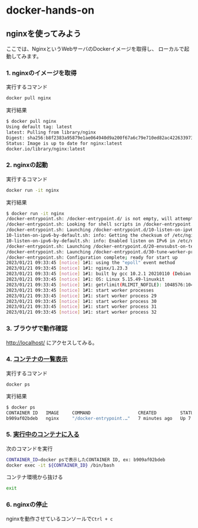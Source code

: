 # docker-hands-on

## nginxを使ってみよう
ここでは、NginxというWebサーバのDockerイメージを取得し、
ローカルで起動してみます。

### 1. nginxのイメージを取得
実行するコマンド
```sh
docker pull nginx
```

実行結果
```sh
$ docker pull nginx
Using default tag: latest
latest: Pulling from library/nginx
Digest: sha256:b8f2383a95879e1ae064940d9a200f67a6c79e710ed82ac42263397367e7cc4e
Status: Image is up to date for nginx:latest
docker.io/library/nginx:latest
```

### 2. nginxの起動
実行するコマンド
```sh
docker run -it nginx
```

実行結果
```sh
$ docker run -it nginx
/docker-entrypoint.sh: /docker-entrypoint.d/ is not empty, will attempt to perform configuration
/docker-entrypoint.sh: Looking for shell scripts in /docker-entrypoint.d/
/docker-entrypoint.sh: Launching /docker-entrypoint.d/10-listen-on-ipv6-by-default.sh
10-listen-on-ipv6-by-default.sh: info: Getting the checksum of /etc/nginx/conf.d/default.conf
10-listen-on-ipv6-by-default.sh: info: Enabled listen on IPv6 in /etc/nginx/conf.d/default.conf
/docker-entrypoint.sh: Launching /docker-entrypoint.d/20-envsubst-on-templates.sh
/docker-entrypoint.sh: Launching /docker-entrypoint.d/30-tune-worker-processes.sh
/docker-entrypoint.sh: Configuration complete; ready for start up
2023/01/21 09:33:45 [notice] 1#1: using the "epoll" event method
2023/01/21 09:33:45 [notice] 1#1: nginx/1.23.3
2023/01/21 09:33:45 [notice] 1#1: built by gcc 10.2.1 20210110 (Debian 10.2.1-6) 
2023/01/21 09:33:45 [notice] 1#1: OS: Linux 5.15.49-linuxkit
2023/01/21 09:33:45 [notice] 1#1: getrlimit(RLIMIT_NOFILE): 1048576:1048576
2023/01/21 09:33:45 [notice] 1#1: start worker processes
2023/01/21 09:33:45 [notice] 1#1: start worker process 29
2023/01/21 09:33:45 [notice] 1#1: start worker process 30
2023/01/21 09:33:45 [notice] 1#1: start worker process 31
2023/01/21 09:33:45 [notice] 1#1: start worker process 32
```

### 3. ブラウザで動作確認
[http://localhost/](http://localhost/) にアクセスしてみる。


### 4. [コンテナの一覧表示](https://docs.docker.jp/engine/reference/commandline/ps.html)

実行するコマンド
```
docker ps
```

実行結果
```sh
$ docker ps
CONTAINER ID   IMAGE     COMMAND                  CREATED         STATUS         PORTS     NAMES
b909af02bdeb   nginx     "/docker-entrypoint.…"   7 minutes ago   Up 7 minutes   80/tcp    epic_khayyam
```
### 5. [実行中のコンテナに入る](https://docs.docker.jp/engine/reference/commandline/exec.html#docker-exec)
次のコマンドを実行
```bash
CONTAINER_ID=docker psで表示したCONTAINER ID, ex: b909af02bdeb
docker exec -it ${CONTAINER_ID} /bin/bash
```
コンテナ環境から抜ける
```bash
exit
```
### 6. nginxの停止
nginxを動作させているコンソールで`Ctrl + c`


